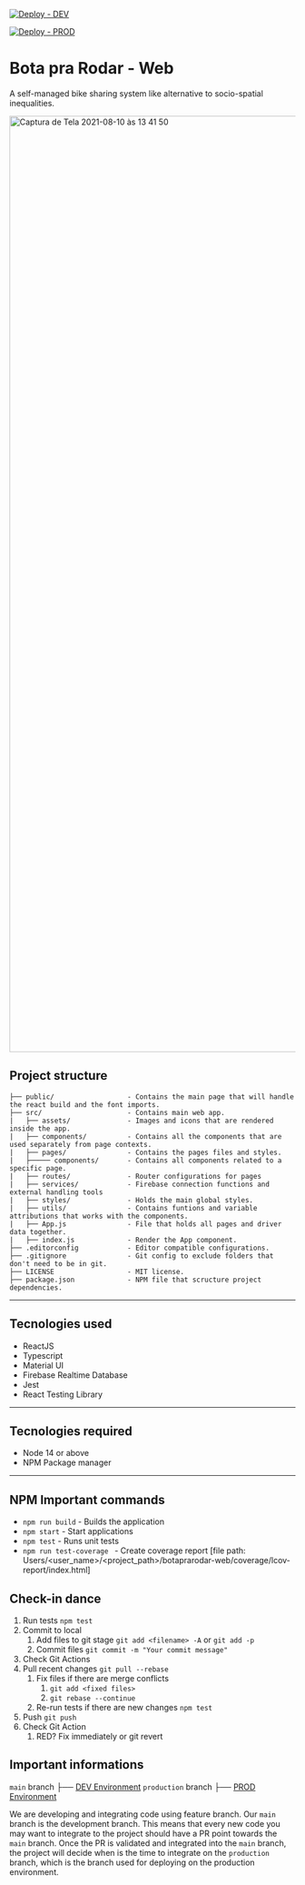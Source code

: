 [![Deploy - DEV](https://github.com/Ameciclo/botaprarodar-web/actions/workflows/dev_netlify.yml/badge.svg?branch=main)](https://github.com/Ameciclo/botaprarodar-web/actions/workflows/dev_netlify.yml)

[![Deploy - PROD](https://github.com/Ameciclo/botaprarodar-web/actions/workflows/production_netlify.yml/badge.svg?branch=production)](https://github.com/Ameciclo/botaprarodar-web/actions/workflows/production_netlify.yml)

# Bota pra Rodar - Web

A self-managed bike sharing system like alternative to socio-spatial inequalities.

<img width="1648" alt="Captura de Tela 2021-08-10 às 13 41 50" src="https://user-images.githubusercontent.com/31252524/128899506-b49bcebb-a7c0-403d-ae99-535aaddc0a56.png">

## Project structure

```
├── public/                  - Contains the main page that will handle the react build and the font imports.
├── src/                     - Contains main web app.
|   ├── assets/              - Images and icons that are rendered inside the app.
|   ├── components/          - Contains all the components that are used separately from page contexts.
|   ├── pages/               - Contains the pages files and styles.
|   ├───── components/       - Contains all components related to a specific page.
|   ├── routes/              - Router configurations for pages
|   ├── services/            - Firebase connection functions and external handling tools
|   ├── styles/              - Holds the main global styles.
|   ├── utils/               - Contains funtions and variable attributions that works with the components.
|   ├── App.js               - File that holds all pages and driver data together.
|   ├── index.js             - Render the App component.
├── .editorconfig            - Editor compatible configurations.
├── .gitignore               - Git config to exclude folders that don't need to be in git.
├── LICENSE                  - MIT license.
├── package.json             - NPM file that scructure project dependencies.
```

---

## Tecnologies used

- ReactJS
- Typescript
- Material UI
- Firebase Realtime Database
- Jest
- React Testing Library

---

## Tecnologies required

- Node 14 or above
- NPM Package manager

---

## NPM Important commands

- `npm run build` - Builds the application
- `npm start` - Start applications
- `npm test` - Runs unit tests
- `npm run test-coverage ` - Create coverage report [file path: Users/<user_name>/<project_path>/botaprarodar-web/coverage/lcov-report/index.html]

## Check-in dance

1. Run tests `npm test`
1. Commit to local
   1. Add files to git stage `git add <filename> -A` or `git add -p`
   1. Commit files `git commit -m "Your commit message"`
1. Check Git Actions
1. Pull recent changes `git pull --rebase`
   1. Fix files if there are merge conflicts
      1. `git add <fixed files>`
      1. `git rebase --continue`
   1. Re-run tests if there are new changes `npm test`
1. Push `git push`
1. Check Git Action
   1. RED? Fix immediately or git revert

## Important informations

`main` branch ├── [DEV Environment](https://dev-botaprarodar.netlify.app/login)
`production` branch ├── [PROD Environment](https://botaprarodar.netlify.app/login)

We are developing and integrating code using feature branch. Our `main` branch is the development branch. This means that every new code you may want to integrate to the project should have a PR point towards the `main` branch. Once the PR is validated and integrated into the `main` branch, the project will decide when is the time to integrate on the `production` branch, which is the branch used for deploying on the production environment.
